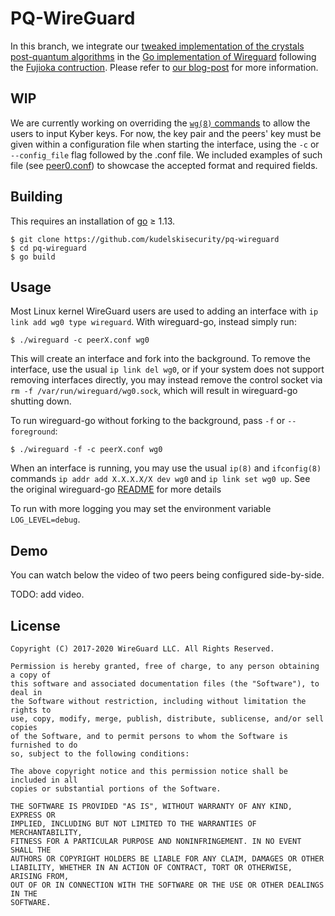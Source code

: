 # PQ-WireGuard

In this branch, we integrate our [tweaked implementation of the crystals post-quantum algorithms](https://github.com/kudelskisecurity/crystals-go/tree/tweakedKyber) in the [Go implementation of Wireguard](https://github.com/WireGuard/wireguard-go) following the [Fujioka contruction](https://link.springer.com/chapter/10.1007/978-3-642-30057-8_28).
Please refer to [our blog-post](https://wordpress.com/post/research.kudelskisecurity.com/15437) for more information.

## WIP

We are currently working on overriding the [`wg(8)` commands](https://git.zx2c4.com/wireguard-tools/about/src/man/wg.8) to allow the users to input Kyber keys.
For now, the key pair and the peers' key must be given within a configuration file when starting the interface, using the `-c` or `--config_file` flag followed by the .conf file. We included examples of such file (see [peer0.conf](https://github.com/kudelskisecurity/pq-wireguard/blob/tweakedKyber/peer0.conf)) to showcase the accepted format and required fields.

## Building

This requires an installation of [go](https://golang.org) ≥ 1.13.

```
$ git clone https://github.com/kudelskisecurity/pq-wireguard
$ cd pq-wireguard
$ go build
```

## Usage

Most Linux kernel WireGuard users are used to adding an interface with `ip link add wg0 type wireguard`. With wireguard-go, instead simply run:

```
$ ./wireguard -c peerX.conf wg0
```

This will create an interface and fork into the background. To remove the interface, use the usual `ip link del wg0`, or if your system does not support removing interfaces directly, you may instead remove the control socket via `rm -f /var/run/wireguard/wg0.sock`, which will result in wireguard-go shutting down.

To run wireguard-go without forking to the background, pass `-f` or `--foreground`:

```
$ ./wireguard -f -c peerX.conf wg0
```

When an interface is running, you may use the usual `ip(8)` and `ifconfig(8)` commands `ip addr add X.X.X.X/X dev wg0` and `ip link set wg0 up`.
See the original wireguard-go [README](https://git.zx2c4.com/wireguard-go/REAMDE.md) for more details

To run with more logging you may set the environment variable `LOG_LEVEL=debug`.

## Demo

You can watch below the video of two peers being configured side-by-side.

TODO: add video.

## License

    Copyright (C) 2017-2020 WireGuard LLC. All Rights Reserved.

    Permission is hereby granted, free of charge, to any person obtaining a copy of
    this software and associated documentation files (the "Software"), to deal in
    the Software without restriction, including without limitation the rights to
    use, copy, modify, merge, publish, distribute, sublicense, and/or sell copies
    of the Software, and to permit persons to whom the Software is furnished to do
    so, subject to the following conditions:

    The above copyright notice and this permission notice shall be included in all
    copies or substantial portions of the Software.

    THE SOFTWARE IS PROVIDED "AS IS", WITHOUT WARRANTY OF ANY KIND, EXPRESS OR
    IMPLIED, INCLUDING BUT NOT LIMITED TO THE WARRANTIES OF MERCHANTABILITY,
    FITNESS FOR A PARTICULAR PURPOSE AND NONINFRINGEMENT. IN NO EVENT SHALL THE
    AUTHORS OR COPYRIGHT HOLDERS BE LIABLE FOR ANY CLAIM, DAMAGES OR OTHER
    LIABILITY, WHETHER IN AN ACTION OF CONTRACT, TORT OR OTHERWISE, ARISING FROM,
    OUT OF OR IN CONNECTION WITH THE SOFTWARE OR THE USE OR OTHER DEALINGS IN THE
    SOFTWARE.
